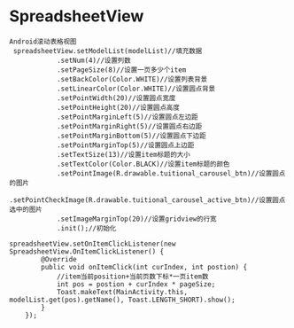 # SpreadsheetView
    Android滚动表格视图
	 spreadsheetView.setModelList(modelList)//填充数据
                .setNum(4)//设置列数
                .setPageSize(8)//设置一页多少个item
                .setBackColor(Color.WHITE)//设置列表背景
                .setLinearColor(Color.WHITE)//设置圆点背景
                .setPointWidth(20)//设置圆点宽度
                .setPointHeight(20)//设置圆点高度
                .setPointMarginLeft(5)//设置圆点左边距
                .setPointMarginRight(5)//设置圆点右边距
                .setPointMarginBottom(5)//设置圆点下边距
                .setPointMarginTop(5)//设置圆点上边距
                .setTextSize(13)//设置item标题的大小
                .setTextColor(Color.BLACK)//设置item标题的颜色
                .setPointImage(R.drawable.tuitional_carousel_btn)//设置圆点的图片
                .setPointCheckImage(R.drawable.tuitional_carousel_active_btn)//设置圆点选中的图片
                .setImageMarginTop(20)//设置gridview的行宽
                .init();//初始化
                
	spreadsheetView.setOnItemClickListener(new SpreadsheetView.OnItemClickListener() {
            @Override
            public void onItemClick(int curIndex, int postion) {
                //item当前position+当前页数下标*一页item数
                int pos = postion + curIndex * pageSize;
                Toast.makeText(MainActivity.this, modelList.get(pos).getName(), Toast.LENGTH_SHORT).show();
            }
        });
